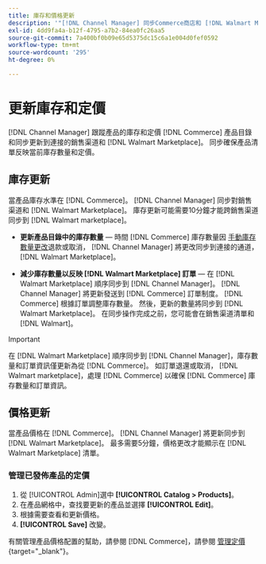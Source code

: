 ```yaml
---
title: 庫存和價格更新
description: '"[!DNL Channel Manager] 同步Commerce商店和 [!DNL Walmart Marketplace] 以便您能夠從Commerce Admin管理您的銷售渠道操作'''
exl-id: 4dd9fa4a-b12f-4795-a7b2-84ea0fc26aa5
source-git-commit: 7a400bf0b09e65d5375dc15c6a1e004d0fef0592
workflow-type: tm+mt
source-wordcount: '295'
ht-degree: 0%

---
```


# 更新庫存和定價

[!DNL Channel Manager] 跟蹤產品的庫存和定價 [!DNL Commerce] 產品目錄和同步更新到連接的銷售渠道和 [!DNL Walmart Marketplace]。 同步確保產品清單反映當前庫存數量和定價。

## 庫存更新

當產品庫存水準在 [!DNL Commerce]。 [!DNL Channel Manager] 同步對銷售渠道和 [!DNL Walmart Marketplace]。 庫存更新可能需要10分鐘才能跨銷售渠道同步到 [!DNL Walmart marketplace]。

* **更新產品目錄中的庫存數量** — 時間 [!DNL Commerce] 庫存數量因 [手動庫存數量更改](https://docs.magento.com/user-guide/catalog/inventory-product-quantity.html)退款或取消， [!DNL Channel Manager] 將更改同步到連接的通道， [!DNL Walmart Marketplace]。

* **減少庫存數量以反映 [!DNL Walmart Marketplace] 訂單** — 在 [!DNL Walmart Marketplace] 順序同步到 [!DNL Channel Manager]。 [!DNL Channel Manager] 將更新發送到 [!DNL Commerce] 訂單制度。 [!DNL Commerce] 根據訂單調整庫存數量。 然後，更新的數量將同步到 [!DNL Walmart Marketplace]。 在同步操作完成之前，您可能會在銷售渠道清單和 [!DNL Walmart]。

>[!IMPORTANT]
>
> 在 [!DNL Walmart Marketplace] 順序同步到 [!DNL Channel Manager]，庫存數量和訂單資訊僅更新為從 [!DNL Commerce]。 如訂單退還或取消， [!DNL Walmart marketplace]，處理 [!DNL Commerce] 以確保 [!DNL Commerce] 庫存數量和訂單資訊。

## 價格更新

當產品價格在 [!DNL Commerce]。 [!DNL Channel Manager] 將更新同步到 [!DNL Walmart Marketplace]。 最多需要5分鐘，價格更改才能顯示在 [!DNL Walmart Marketplace] 清單。

### 管理已發佈產品的定價

1. 從 [!UICONTROL Admin]選中 **[!UICONTROL Catalog > Products]**。
1. 在產品網格中，查找要更新的產品並選擇 **[!UICONTROL Edit]**。
1. 根據需要查看和更新價格。
1. **[!UICONTROL Save]** 改變。

有關管理產品價格配置的幫助，請參閱 [!DNL Commerce]，請參閱 [管理定價](https://docs.magento.com/user-guide/catalog/pricing.html){target=&quot;_blank&quot;}。
